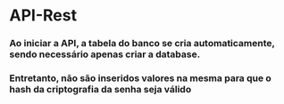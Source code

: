 # API-Rest

<h3>Ao iniciar a API, a tabela do banco se cria automaticamente, sendo necessário apenas criar a database.</h3>
<h3>Entretanto, não são inseridos valores na mesma para que o hash da criptografia da senha seja válido</h3>

